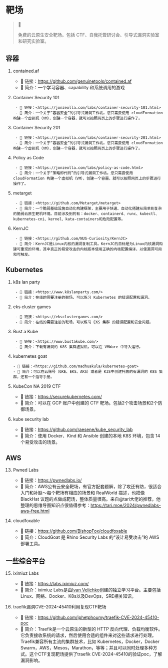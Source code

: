 # 靶场

> 🚥
>
> 免费的云原生安全靶场。包括 CTF、自我托管研讨会、引导式漏洞实验室和研究实验室。

## 容器

1. contained.af
    - 🔗 链接：<https://github.com/genuinetools/contained.af>
    - 💬 简介：一个学习容器、capability 和系统调用的游戏
1. Container Security 101

        - 🔗 链接：<https://jonzeolla.com/labs/container-security-101.html>
        - 💬 简介：一个关于“容器安全”的引导式漏洞工作坊。您只需要使用 cloudFormation 构建一个虚拟机（VM），创建一个容器，就可以按照网页上的步骤进行操作了。

1. Container Security 201

        - 🔗 链接：<https://jonzeolla.com/labs/container-security-201.html>
        - 💬 简介：一个关于“容器安全”的引导式漏洞工作坊。您只需要使用 cloudFormation 构建一个虚拟机（VM），创建一个容器，就可以按照网页上的步骤进行操作了。

1. Policy as Code

        - 🔗 链接：<https://jonzeolla.com/labs/policy-as-code.html>
        - 💬 简介：一个关于“策略即代码”的引导式漏洞工作坊。您只需要使用 cloudFormation 构建一个虚拟机（VM），创建一个容器，就可以按照网页上的步骤进行操作了。

1. metarget

        - 🔗 链接：<https://github.com/Metarget/metarget>
        - 💬 简介：一个脆弱基础设施自动化构建框架，主要用于快速、自动化搭建从简单到复杂的脆弱云原生靶机环境。目前涉及到的有：docker、containerd、runc、kubectl、kubernetes-cni、kernel、kata-containers和危险配置等。

1. KernJC

        - 🔗 链接：<https://github.com/NUS-Curiosity/KernJC>
        - 💬 简介：KernJC是Linux内核的漏洞复制工具。KernJC的目标是为Linux内核漏洞构建可重现的环境，其中真正的易受攻击的内核版本使用正确的内核配置编译，以使漏洞可用和可触发。

## Kubernetes

1. k8s lan party

        - 🔗 链接：<https://www.k8slanparty.com/>
        - 💬 简介：在线的需要注册的靶场，可以练习 Kubernetes 的错误配置和漏洞。

1. eks cluster games

        - 🔗 链接：<https://eksclustergames.com/>
        - 💬 简介：在线的需要注册的靶场，可以练习 EKS 集群 的错误配置和安全问题。

9. Bust a Kube

        - 🔗 链接：<https://www.bustakube.com/>
        - 💬 简介：下载有漏洞的 K8S 集群虚拟机，可以在 VMWare 中导入运行。

10. kubernetes goat

        - 🔗 链接：<https://github.com/madhuakula/kubernetes-goat>
        - 💬 简介：可以在云账号（GKE、EKS、AKS）或者是 K3S中创建托管的有漏洞的 K8S 集群，还有一个指导手册。

11. KubeCon NA 2019 CTF

    - 🔗 链接：<https://securekubernetes.com/>
    - 💬 简介：可以在 GCP 账户中创建的 CTF 靶场。包括2个攻击场景和2个防御场景。

12. kube security lab

    - 🔗 链接：<https://github.com/raesene/kube_security_lab>
    - 💬 简介：使用 Docker、Kind 和 Ansible 创建的本地 K8S 环境，包含 14 个易受攻击的场景。


## AWS

13. Pwned Labs

    - 🔗 链接：<https://pwnedlabs.io/>
    - 💬 简介：AWS公有云安全靶场，有官方配套题解，除了攻还有防，很适合入门和补缺～每个靶场有相应的场景和 RealWorld 描述，也把像 BlackHat 议题的点做成靶场，整体质量很高。来自@tari大佬的推荐，他整理的思维导图知识点很值得参考：<https://tari.moe/2024/pwnedlabs-aws-free.html>

14. cloudfoxable

    - 🔗 链接：<https://github.com/BishopFox/cloudfoxable>
    - 💬 简介：CloudGoat 是 Rhino Security Labs 的“设计易受攻击”的 AWS 部署工具。

## 一些综合平台

15. iximiuz Labs

    - 🔗 链接：<https://labs.iximiuz.com/>
    - 💬 简介：iximiuz Labs是由[Ivan Velichko](https://iximiuz.com/about)创建的独立学习平台。主要包括Linux、网络、Docker、K8s以及DevOps，SRE相关知识。

16. traefik漏洞CVE-2024-45410利用复现CTF靶场

    - 🔗 链接：<https://github.com/jphetphoumy/traefik-CVE-2024-45410-poc>
    - 💬 简介：Traefik是一个云原生的新型的 HTTP 反向代理、负载均衡软件。它负责接收系统的请求，然后使用合适的组件来对这些请求进行处理。Traefik兼容所有主流的集群技术，比如 Kubernetes，Docker，Docker Swarm，AWS，Mesos，Marathon，等等；并且可以同时处理多种方式。这个CTF复现靶场提供了traefik CVE-2024-45410的验证poc，了解漏洞影响。
